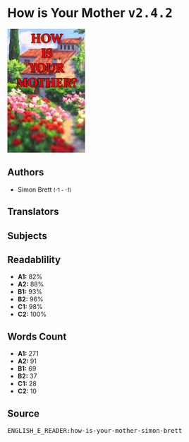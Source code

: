 # How is Your Mother <kbd>v2.4.2</kbd>

![](./cover.medium.jpg "")

## Authors


 - Simon Brett <small>(-1 - -1)</small>

## Translators



## Subjects



## Readablility


 - **A1:** 82%
 - **A2:** 88%
 - **B1:** 93%
 - **B2:** 96%
 - **C1:** 98%
 - **C2:** 100%

## Words Count


 - **A1:** 271
 - **A2:** 91
 - **B1:** 69
 - **B2:** 37
 - **C1:** 28
 - **C2:** 10

## Source


<kbd>ENGLISH_E_READER:how-is-your-mother-simon-brett</kbd>
